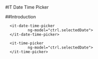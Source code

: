 #IT Date Time Picker

##Introduction
```
  <it-date-time-picker
          ng-model="ctrl.selectedDate">
  </it-date-time-picker>
```

```
  <it-time-picker
          ng-model="ctrl.selectedDate">
  </it-time-picker>
```